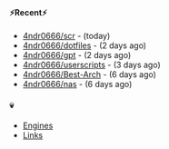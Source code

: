 #### ⚡Recent⚡

- [4ndr0666/scr](https://github.com/4ndr0666/scr) - (today)
- [4ndr0666/dotfiles](https://github.com/4ndr0666/dotfiles) - (2 days ago)
- [4ndr0666/gpt](https://github.com/4ndr0666/gpt) - (2 days ago)
- [4ndr0666/userscripts](https://github.com/4ndr0666/userscripts) - (3 days ago)
- [4ndr0666/Best-Arch](https://github.com/4ndr0666/Best-Arch) - (6 days ago)
- [4ndr0666/nas](https://github.com/4ndr0666/nas) - (6 days ago)

#### 💀
- [Engines](https://github.com/hoothin/SearchJumper/discussions/73)
- [Links](https://github.com/4ndr0666/Links/blob/main/README.md)


